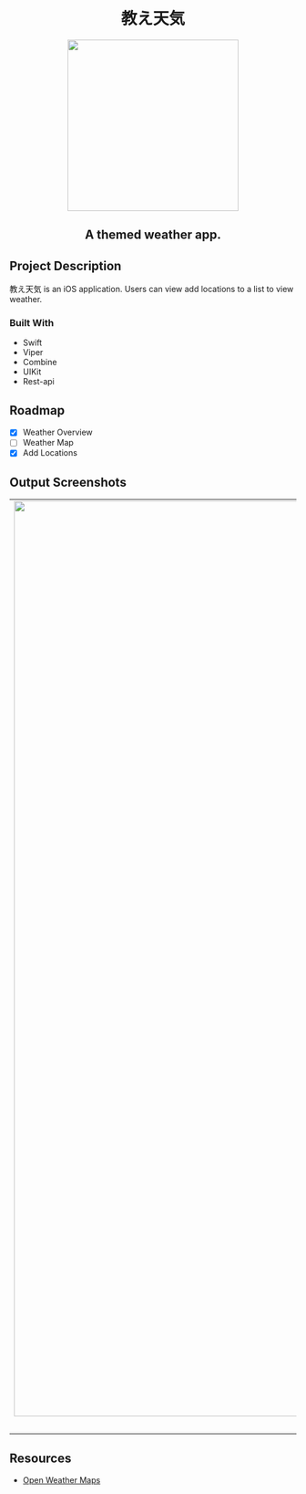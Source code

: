 <h1 align="center">教え天気</h1>
<div align="center">
  <img src="https://user-images.githubusercontent.com/79986407/144927753-a8ac60de-0013-4001-97cb-8ba5a4cc9221.png" width="300">
</div>
<h2 align="center">A themed weather app.</h2>



## Project Description
教え天気 is an iOS application. Users can view add locations to a list to view weather.

### Built With
* Swift 
* Viper
* Combine
* UIKit
* Rest-api

<!-- ROADMAP -->
## Roadmap

- [x] Weather Overview
- [ ] Weather Map
- [x] Add Locations

## Output Screenshots
| | | |
|:-------------------------:|:-------------------------:|:-------------------------:|
|<img width="1604" alt="screen shot 2017-08-07 at 12 18 15 pm" src="https://user-images.githubusercontent.com/79986407/144928116-46014322-e775-42b2-ad26-728bb461b9c0.png">  |<img width="1604" alt="screen shot 2017-08-07 at 12 18 15 pm" src="https://user-images.githubusercontent.com/79986407/144928144-bc887f4a-7875-4bf5-b9d6-85eb4e615110.png"> |<img width="1604" alt="screen shot 2017-08-07 at 12 18 15 pm" src="https://user-images.githubusercontent.com/79986407/144928155-f07d7372-0305-4728-b98f-700e57ced490.png">|
|Weather Overview|Locations List|Adding Location|


## Resources

*   [Open Weather Maps](https://openweathermap.org/api/one-call-api)
